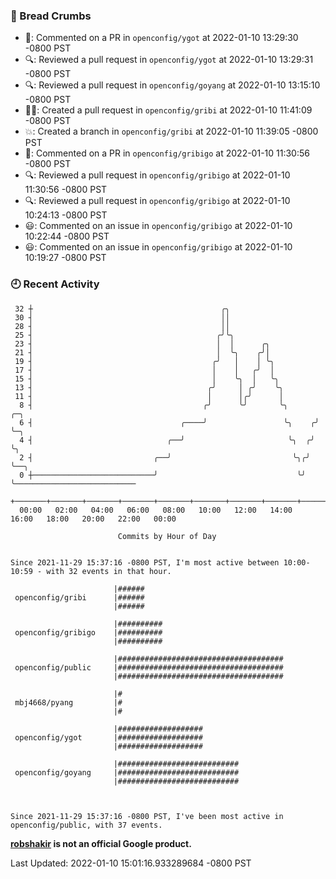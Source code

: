 ### 🍞 Bread Crumbs

 * 💬: Commented on a PR in  `openconfig/ygot` at 2022-01-10 13:29:30 -0800 PST
 * 🔍: Reviewed a pull request in  `openconfig/ygot` at 2022-01-10 13:29:31 -0800 PST
 * 🔍: Reviewed a pull request in  `openconfig/goyang` at 2022-01-10 13:15:10 -0800 PST
 * ✍🏼: Created a pull request in `openconfig/gribi` at 2022-01-10 11:41:09 -0800 PST
 * 💥: Created a branch in `openconfig/gribi` at 2022-01-10 11:39:05 -0800 PST
 * 💬: Commented on a PR in  `openconfig/gribigo` at 2022-01-10 11:30:56 -0800 PST
 * 🔍: Reviewed a pull request in  `openconfig/gribigo` at 2022-01-10 11:30:56 -0800 PST
 * 🔍: Reviewed a pull request in  `openconfig/gribigo` at 2022-01-10 10:24:13 -0800 PST
 * 😃: Commented on an issue in `openconfig/gribigo` at 2022-01-10 10:22:44 -0800 PST
 * 😃: Commented on an issue in `openconfig/gribigo` at 2022-01-10 10:19:27 -0800 PST

### 🕘 Recent Activity
```
 32 ┼                                          ╭╮
 30 ┤                                          ││
 28 ┤                                          ││
 25 ┤                                         ╭╯╰╮
 23 ┤                                         │  │      ╭╮
 21 ┤                                         │  ╰╮    ╭╯│
 19 ┤                                        ╭╯   │    │ ╰╮
 17 ┤                                        │    │   ╭╯  │
 15 ┤                                        │    ╰╮  │   ╰╮
 13 ┤                                       ╭╯     │ ╭╯    ╰╮
 11 ┤                                       │      │╭╯      │
  8 ┤                                      ╭╯      ╰╯       ╰╮      ╭─╮
  6 ┤                                 ╭────╯                 ╰╮    ╭╯ ╰─╮
  4 ┤                              ╭──╯                       ╰╮  ╭╯    ╰╮
  2 ┤                           ╭──╯                           ╰╮╭╯      ╰──╮
  0 ┼───────────────────────────╯                               ╰╯          ╰───────────────────────────
    +───────+───────+───────+───────+───────+───────+───────+───────+───────+───────+───────+───────+────
  00:00   02:00   04:00   06:00   08:00   10:00   12:00   14:00   16:00   18:00   20:00   22:00   00:00   

						Commits by Hour of Day


Since 2021-11-29 15:37:16 -0800 PST, I'm most active between 10:00-10:59 - with 32 events in that hour.

```



```
                       |######
 openconfig/gribi      |######
                       |######

                       |##########
 openconfig/gribigo    |##########
                       |##########

                       |#####################################
 openconfig/public     |#####################################
                       |#####################################

                       |#
 mbj4668/pyang         |#
                       |#

                       |###################
 openconfig/ygot       |###################
                       |###################

                       |###########################
 openconfig/goyang     |###########################
                       |###########################



Since 2021-11-29 15:37:16 -0800 PST, I've been most active in openconfig/public, with 37 events.

```
**[robshakir](mailto:robjs@google.com) is not an official Google product.**  


Last Updated: 2022-01-10 15:01:16.933289684 -0800 PST
